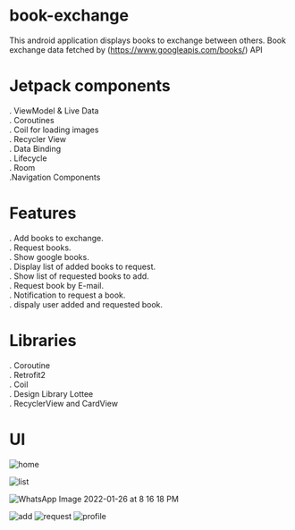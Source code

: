 # book-exchange
This android application displays books to exchange between others.
Book exchange data fetched by (https://www.googleapis.com/books/) API

# Jetpack components
. ViewModel & Live Data<br />
. Coroutines<br />
. Coil for loading images<br />
. Recycler View<br />
. Data Binding<br />
. Lifecycle<br />
. Room<br />
.Navigation Components<br />

# Features
. Add books to exchange.<br />
. Request books.<br />
. Show google books.<br />
. Display list of added books to request.<br />
. Show list of requested books to add.<br />
. Request book by E-mail.<br />
. Notification to request a book.<br />
. dispaly user added and requested book.<br />

# Libraries
. Coroutine<br />
. Retrofit2<br />
. Coil<br />
. Design Library Lottee<br />
. RecyclerView and CardView<br />

# UI
![home](https://user-images.githubusercontent.com/92260419/151214404-8d8d29ef-14bc-4290-bbc3-cff45f9597b3.jpeg)

![list](https://user-images.githubusercontent.com/92260419/151215121-3f7eea2f-f72a-404c-a81d-633f6b655d8c.jpeg)

![WhatsApp Image 2022-01-26 at 8 16 18 PM](https://user-images.githubusercontent.com/92260419/151215357-3c412511-812d-424e-8ad7-0c71ec757002.jpeg)

![add](https://user-images.githubusercontent.com/92260419/151222587-2da1ea87-241f-46c1-bdc7-097f07207d6d.jpeg)
![request](https://user-images.githubusercontent.com/92260419/151222696-16eac3b1-4267-4baf-bafc-1a7a37e8ac29.jpeg)
![profile](https://user-images.githubusercontent.com/92260419/151222707-144ff02e-56d5-4a59-8920-16f370558fdb.jpeg)





